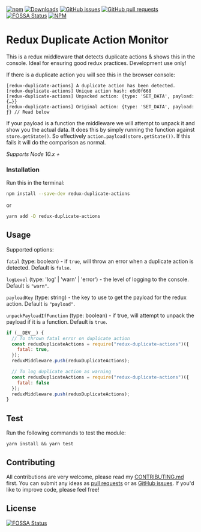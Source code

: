 <p align="left">
<a href="https://www.npmjs.com/package/redux-duplicate-actions" target="_blank"><img src="https://img.shields.io/npm/v/redux-duplicate-actions" alt="npm"/></a>
<a href="https://www.npmjs.com/package/redux-duplicate-actions" target="_blank"><img src="https://img.shields.io/npm/dm/redux-duplicate-actions.svg" alt="Downloads"/></a>
<a href="https://github.com/daviemakz/redux-duplicate-actions/issues" target="_blank"><img src="https://img.shields.io/github/issues/daviemakz/redux-duplicate-actions" alt="GitHub issues"/></a>
<a href="https://github.com/daviemakz/redux-duplicate-actions/pulls" target="_blank"><img src="https://img.shields.io/github/issues-pr/daviemakz/redux-duplicate-actions" alt="GitHub pull requests"/></a>
<a href="https://app.fossa.io/projects/git%2Bgithub.com%2Fdaviemakz%2Fredux-duplicate-actions?ref=badge_shield" target="_blank"><img src="https://app.fossa.io/api/projects/git%2Bgithub.com%2Fdaviemakz%2Fredux-duplicate-actions.svg?type=shield" alt="FOSSA Status"/></a>
<a href="https://www.npmjs.com/package/redux-duplicate-actions" target="_blank"><img src="https://img.shields.io/npm/l/redux-duplicate-actions" alt="NPM"/></a>
</p>

# Redux Duplicate Action Monitor

This is a redux middleware that detects duplicate actions &amp; shows this in the console. Ideal for ensuring good redux practices. Development use only!

If there is a duplicate action you will see this in the browser console:

```
[redux-duplicate-actions] A duplicate action has been detected.
[redux-duplicate-actions] Unique action hash: e6d0f668
[redux-duplicate-actions] Unpacked action: {type: 'SET_DATA', payload: {…}}
[redux-duplicate-actions] Original action: {type: 'SET_DATA', payload: ƒ} // Read below
```

If your payload is a function the middleware we will attempt to unpack it and show you the actual data. It does this by simply running the function against `store.getState()`. So effectively `action.payload(store.getState())`. If this fails it will do the comparison as normal.

_Supports Node 10.x +_

### Installation

Run this in the terminal:

```bash
npm install --save-dev redux-duplicate-actions
```

or

```bash
yarn add -D redux-duplicate-actions
```

## Usage

Supported options:

`fatal` (type: boolean) - if `true`, will throw an error when a duplicate action is detected. Default is `false`.

`logLevel` (type: 'log' | 'warn' | 'error') - the level of logging to the console. Default is `"warn"`.

`payloadKey` (type: string) - the key to use to get the payload for the redux action. Default is `"payload"`.

`unpackPayloadIfFunction` (type: boolean) - if true, will attempt to unpack the payload if it is a function. Default is `true`.

```js
if (__DEV__) {
  // To thrown fatal error on duplicate action
  const reduxDuplicateActions = require("redux-duplicate-actions")({
    fatal: true,
  });
  reduxMiddleware.push(reduxDuplicateActions);

  // To log duplicate action as warning
  const reduxDuplicateActions = require("redux-duplicate-actions")({
    fatal: false
  });
  reduxMiddleware.push(reduxDuplicateActions);
}
```

## Test

Run the following commands to test the module:

`yarn install && yarn test`

## Contributing

All contributions are very welcome, please read my [CONTRIBUTING.md](https://github.com/daviemakz/redux-duplicate-actions/blob/master/CONTRIBUTING.md) first. You can submit any ideas as [pull requests](https://github.com/daviemakz/redux-duplicate-actions/pulls) or as [GitHub issues](https://github.com/daviemakz/redux-duplicate-actions/issues). If you'd like to improve code, please feel free!

## License

[![FOSSA Status](https://app.fossa.io/api/projects/git%2Bgithub.com%2Fdaviemakz%2Fredux-duplicate-actions.svg?type=large)](https://app.fossa.io/projects/git%2Bgithub.com%2Fdaviemakz%2Fredux-duplicate-actions?ref=badge_large)

